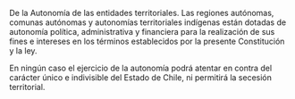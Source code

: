 De la Autonomía de las entidades territoriales. Las regiones autónomas, comunas autónomas y autonomías territoriales indígenas están dotadas de autonomía política, administrativa y financiera para la realización de sus fines e intereses en los términos establecidos por la presente Constitución y la ley.

En ningún caso el ejercicio de la autonomía podrá atentar en contra del carácter único e indivisible del Estado de Chile, ni permitirá la secesión territorial.
